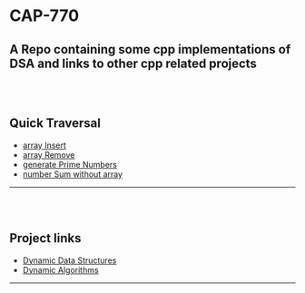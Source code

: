 # CAP-770
A Repo containing some cpp implementations of DSA and links to other cpp related projects
---
<br/><br/>
## Quick Traversal
* [array Insert](arrayInsert.cpp)
* [array Remove](arrayRemove.cpp)
* [generate Prime Numbers](generatePrimeNumbers.cpp)
* [number Sum without array](numberSum_withoutarray.cpp)
---
<br/><br/>
## Project links
* [Dynamic Data Structures](https://github.com/shantanubindhani/Dynamic_Datastructures/)
* [Dynamic Algorithms](https://github.com/shantanubindhani/Dynamic_Algorithms)
---
